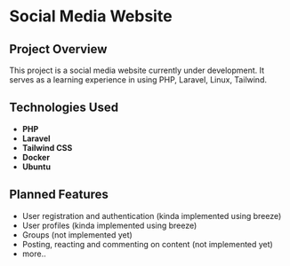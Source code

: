 # Social Media Website

## Project Overview

This project is a social media website currently under development. It serves as a learning experience in using PHP, Laravel, Linux, Tailwind.

## Technologies Used

- **PHP**
- **Laravel**
- **Tailwind CSS**
- **Docker**
- **Ubuntu** 

## Planned Features

- User registration and authentication (kinda implemented using breeze)
- User profiles (kinda implemented using breeze)
- Groups (not implemented yet)
- Posting, reacting and commenting on content (not implemented yet)
- more..
